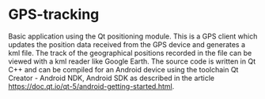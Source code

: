 # GPS-tracking
Basic application using the Qt positioning module.
  This is a GPS client which updates the position data received from the GPS device and generates a kml file. The track of the geographical positions recorded in the file can be viewed with a kml reader like Google Earth. The source code is written in Qt C++ and can be compiled for an Android device using the toolchain Qt Creator - Android NDK, Android SDK as described in the article https://doc.qt.io/qt-5/android-getting-started.html. 
